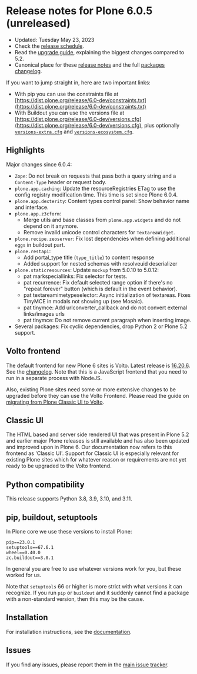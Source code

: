 # Release notes for Plone 6.0.5 (unreleased)

* Updated: Tuesday May 23, 2023
* Check the [release schedule](https://plone.org/download/release-schedule).
* Read the [upgrade guide](https://6.docs.plone.org/upgrade/index.html), explaining the biggest changes compared to 5.2.
* Canonical place for these [release notes](https://dist.plone.org/release/6.0-dev/RELEASE-NOTES.md) and the full [packages changelog](https://dist.plone.org/release/6.0-dev/changelog.txt).

If you want to jump straight in, here are two important links:

* With pip you can use the constraints file at [https://dist.plone.org/release/6.0-dev/constraints.txt](https://dist.plone.org/release/6.0-dev/constraints.txt)
* With Buildout you can use the versions file at [https://dist.plone.org/release/6.0-dev/versions.cfg](https://dist.plone.org/release/6.0-dev/versions.cfg), plus optionally [`versions-extra.cfg`](https://dist.plone.org/release/6.0-dev/versions-extra.cfg) and [`versions-ecosystem.cfg`](https://dist.plone.org/release/6.0-dev/versions-ecosystem.cfg).


## Highlights

Major changes since 6.0.4:

* `Zope`: Do not break on requests that pass both a query string and a `Content-Type` header or request body.
* `plone.app.caching`: Update the resourceRegistries ETag to use the config registry modification time.  This time is set since Plone 6.0.4.
* `plone.app.dexterity`: Content types control panel: Show behavior name and interface.
* `plone.app.z3cform`:
  * Merge utils and base classes from  `plone.app.widgets` and do not depend on it anymore.
  * Remove invalid unicode control characters for `TextareaWidget`.
* `plone.recipe.zeoserver`: Fix lost dependencies when defining additional `eggs` in buildout part.
* `plone.restapi`:
  * Add portal_type title (`type_title`) to content response
  * Added support for nested schemas with resolveuid deserializer
* `plone.staticresources`: Update `mockup` from 5.0.10 to 5.0.12:
  * pat markspeciallinks: Fix selector for tests.
  * pat recurrence: Fix default selected range option if there's no "repeat forever" button (which is default in the event behavior).
  * pat textareamimetypeselector: Async initialization of textareas. Fixes TinyMCE in modals not showing up (see Mosaic).
  * pat tinymce: Add urlconverter_callback and do not convert external links/images urls
  * pat tinymce: Do not remove current paragraph when inserting image.
* Several packages: Fix cyclic dependencies, drop Python 2 or Plone 5.2 support.


## Volto frontend

The default frontend for new Plone 6 sites is Volto. Latest release is [16.20.6](https://www.npmjs.com/package/@plone/volto/v/16.20.6).  See the [changelog](https://github.com/plone/volto/blob/16.20.6/CHANGELOG.md).
Note that this is a JavaScript frontend that you need to run in a separate process with NodeJS.

Also, existing Plone sites need some or more extensive changes to be upgraded before they can use the Volto Frontend. Please read the guide on [migrating from Plone Classic UI to Volto](https://6.docs.plone.org/backend/upgrading/version-specific-migration/migrate-to-volto.html).


## Classic UI

The HTML based and server side rendered UI that was present in Plone 5.2 and earlier major Plone releases is still available  and has also been updated and improved upon in Plone 6.  Our documentation now refers to this frontend as 'Classic UI'.  Support for Classic UI is especially relevant for existing Plone sites which for whatever reason or requirements are not yet ready to be upgraded to the Volto frontend.


## Python compatibility

This release supports Python 3.8, 3.9, 3.10, and 3.11.


## pip, buildout, setuptools

In Plone core we use these versions to install Plone:

```
pip==23.0.1
setuptools==67.6.1
wheel==0.40.0
zc.buildout==3.0.1
```

In general you are free to use whatever versions work for you, but these worked for us.

Note that `setuptools` 66 or higher is more strict with what versions it can recognize.  If you run `pip` or `buildout` and it suddenly cannot find a package with a non-standard version, then this may be the cause.


## Installation

For installation instructions, see the [documentation](https://6.docs.plone.org/install/index.html).


## Issues

If you find any issues, please report them in the [main issue tracker](https://github.com/plone/Products.CMFPlone/issues).
